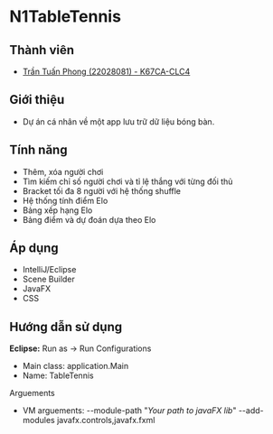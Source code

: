 # N1TableTennis

## Thành viên

- [Trần Tuấn Phong (22028081) - K67CA-CLC4](https://github.com/Hancovirus)

## Giới thiệu

- Dự án cá nhân về một app lưu trữ dữ liệu bóng bàn.

## Tính năng

- Thêm, xóa người chơi
- Tìm kiếm chỉ số người chơi và tỉ lệ thắng với từng đối thủ
- Bracket tối đa 8 người với hệ thống shuffle
- Hệ thống tính điểm Elo
- Bảng xếp hạng Elo
- Bảng điểm và dự đoán dựa theo Elo

## Áp dụng

- IntelliJ/Eclipse
- Scene Builder
- JavaFX
- CSS

## Hướng dẫn sử dụng

**Eclipse:** 
Run as -> Run Configurations
- Main class: application.Main
- Name: TableTennis

Arguements
- VM arguements: --module-path "*Your path to javaFX lib*" --add-modules javafx.controls,javafx.fxml






